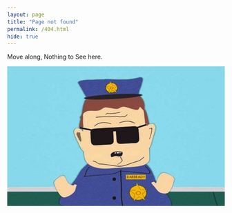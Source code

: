 ```yaml
---
layout: page
title: "Page not found"
permalink: /404.html
hide: true
---
```


Move along, Nothing to See here.

[![Move along, Nothing to See here.](/img/404.jpg)](http://tvtropes.org/pmwiki/pmwiki.php/Main/MoveAlongNothingToSeeHere)
